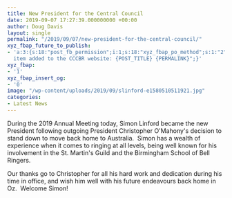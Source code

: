 ```yaml
---
title: New President for the Central Council
date: 2019-09-07 17:27:39.000000000 +00:00
author: Doug Davis
layout: single
permalink: "/2019/09/07/new-president-for-the-central-council/"
xyz_fbap_future_to_publish:
- 'a:3:{s:18:"post_fb_permission";i:1;s:18:"xyz_fbap_po_method";s:1:"2";s:16:"xyz_fbap_message";s:62:"News
  item added to the CCCBR website: {POST_TITLE} {PERMALINK}";}'
xyz_fbap:
- '1'
xyz_fbap_insert_og:
- '0'
image: "/wp-content/uploads/2019/09/slinford-e1580510511921.jpg"
categories:
- Latest News
---
```

During the 2019 Annual Meeting today, Simon Linford became the new President following outgoing President Christopher O&apos;Mahony&apos;s decision to stand down to move back home to Australia.  Simon has a wealth of experience when it comes to ringing at all levels, being well known for his involvement in the St. Martin&apos;s Guild and the Birmingham School of Bell Ringers.

Our thanks go to Christopher for all his hard work and dedication during his time in office, and wish him well with his future endeavours back home in Oz.  Welcome Simon!
